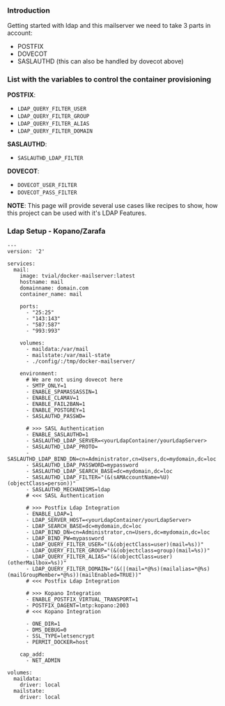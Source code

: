 ### Introduction

Getting started with ldap and this mailserver we need to take 3 parts in account:

* POSTFIX
* DOVECOT
* SASLAUTHD (this can also be handled by dovecot above)

### List with the variables to control the container provisioning

__POSTFIX__:
* `LDAP_QUERY_FILTER_USER`
* `LDAP_QUERY_FILTER_GROUP`
* `LDAP_QUERY_FILTER_ALIAS`
* `LDAP_QUERY_FILTER_DOMAIN`

__SASLAUTHD__:

* `SASLAUTHD_LDAP_FILTER`

__DOVECOT__:
* `DOVECOT_USER_FILTER`
* `DOVECOT_PASS_FILTER`


**NOTE**: This page will provide several use cases like recipes to show, how this project can be used with it's LDAP Features.

### Ldap Setup - Kopano/Zarafa
```
---
version: '2'

services:
  mail:
    image: tvial/docker-mailserver:latest
    hostname: mail
    domainname: domain.com
    container_name: mail

    ports:
      - "25:25"
      - "143:143"
      - "587:587"
      - "993:993"

    volumes:
      - maildata:/var/mail
      - mailstate:/var/mail-state
      - ./config/:/tmp/docker-mailserver/

    environment:
      # We are not using dovecot here
      - SMTP_ONLY=1
      - ENABLE_SPAMASSASSIN=1
      - ENABLE_CLAMAV=1
      - ENABLE_FAIL2BAN=1
      - ENABLE_POSTGREY=1
      - SASLAUTHD_PASSWD=      

      # >>> SASL Authentication
      - ENABLE_SASLAUTHD=1
      - SASLAUTHD_LDAP_SERVER=<yourLdapContainer/yourLdapServer>
      - SASLAUTHD_LDAP_PROTO=
      - SASLAUTHD_LDAP_BIND_DN=cn=Administrator,cn=Users,dc=mydomain,dc=loc
      - SASLAUTHD_LDAP_PASSWORD=mypassword
      - SASLAUTHD_LDAP_SEARCH_BASE=dc=mydomain,dc=loc
      - SASLAUTHD_LDAP_FILTER="(&(sAMAccountName=%U)(objectClass=person))"
      - SASLAUTHD_MECHANISMS=ldap
      # <<< SASL Authentication

      # >>> Postfix Ldap Integration
      - ENABLE_LDAP=1
      - LDAP_SERVER_HOST=<yourLdapContainer/yourLdapServer>
      - LDAP_SEARCH_BASE=dc=mydomain,dc=loc
      - LDAP_BIND_DN=cn=Administrator,cn=Users,dc=mydomain,dc=loc
      - LDAP_BIND_PW=mypassword
      - LDAP_QUERY_FILTER_USER="(&(objectClass=user)(mail=%s))"
      - LDAP_QUERY_FILTER_GROUP="(&(objectclass=group)(mail=%s))"
      - LDAP_QUERY_FILTER_ALIAS="(&(objectClass=user)(otherMailbox=%s))"
      - LDAP_QUERY_FILTER_DOMAIN="(&(|(mail=*@%s)(mailalias=*@%s)(mailGroupMember=*@%s))(mailEnabled=TRUE))"
      # <<< Postfix Ldap Integration

      # >>> Kopano Integration
      - ENABLE_POSTFIX_VIRTUAL_TRANSPORT=1
      - POSTFIX_DAGENT=lmtp:kopano:2003
      # <<< Kopano Integration

      - ONE_DIR=1
      - DMS_DEBUG=0
      - SSL_TYPE=letsencrypt
      - PERMIT_DOCKER=host

    cap_add:
      - NET_ADMIN

volumes:
  maildata:
    driver: local
  mailstate:
    driver: local
```